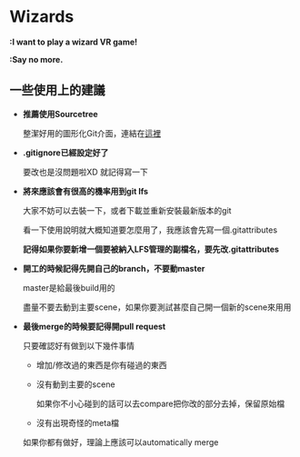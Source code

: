 # Wizards

__:I want to play a wizard VR game!__

__:Say no more.__


## 一些使用上的建議

* __推薦使用Sourcetree__

  整潔好用的圖形化Git介面，連結在[這裡](https://www.sourcetreeapp.com/)
  
* __.gitignore已經設定好了__
 
  要改也是沒問題啦XD 就記得寫一下

* __將來應該會有很高的機率用到git lfs__

  大家不妨可以去裝一下，或者下載並重新安裝最新版本的git
  
  看一下使用說明就大概知道要怎麼用了，我應該會先寫一個.gitattributes
  
  __記得如果你要新增一個要被納入LFS管理的副檔名，要先改.gitattributes__
  
* __開工的時候記得先開自己的branch，不要動master__

  master是給最後build用的
  
  盡量不要去動到主要scene，如果你要測試甚麼自己開一個新的scene來用用

* __最後merge的時候要記得開pull request__

  只要確認好有做到以下幾件事情
  * 增加/修改過的東西是你有碰過的東西
  * 沒有動到主要的scene
  
    如果你不小心碰到的話可以去compare把你改的部分去掉，保留原始檔
    
  * 沒有出現奇怪的meta檔
  
  如果你都有做好，理論上應該可以automatically merge
  
